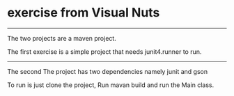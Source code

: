 # exercise from Visual Nuts 

-----------
The two projects are a maven project. 

The first exercise is a simple project that needs junit4.runner to run.

-----------
The second 
The project has two dependencies namely junit and gson

To run is just clone the project, Run mavan build and run the Main class.
